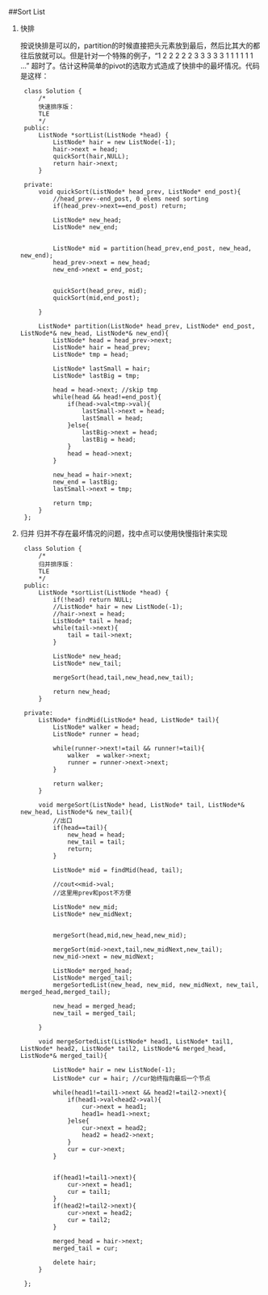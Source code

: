 ##Sort List    

1. 快排
	
	按说快排是可以的，partition的时候直接把头元素放到最后，然后比其大的都往后放就可以。但是针对一个特殊的例子，“1 2 2 2 2 2 3 3 3 3 3 1 1 1 1 1 1 ...” 超时了。估计这种简单的pivot的选取方式造成了快排中的最坏情况。代码是这样：

		class Solution {
		    /*
		    快速排序版：
		    TLE
		    */
		public:
		    ListNode *sortList(ListNode *head) {
		        ListNode* hair = new ListNode(-1);
		        hair->next = head;
		        quickSort(hair,NULL);
		        return hair->next;
		    }
		    
		private:
		    void quickSort(ListNode* head_prev, ListNode* end_post){
		        //head_prev--end_post, 0 elems need sorting
		        if(head_prev->next==end_post) return;
		        
		        ListNode* new_head;
		        ListNode* new_end;
		        
		        
		        ListNode* mid = partition(head_prev,end_post, new_head, new_end);
		        head_prev->next = new_head;
		        new_end->next = end_post;
		        
		        
		        quickSort(head_prev, mid);
		        quickSort(mid,end_post);
		        
		    }
		    
		    ListNode* partition(ListNode* head_prev, ListNode* end_post, ListNode*& new_head, ListNode*& new_end){
		        ListNode* head = head_prev->next;
		        ListNode* hair = head_prev;
		        ListNode* tmp = head;
		        
		        ListNode* lastSmall = hair;
		        ListNode* lastBig = tmp;
		        
		        head = head->next; //skip tmp
		        while(head && head!=end_post){
		            if(head->val<tmp->val){
		                lastSmall->next = head;
		                lastSmall = head;
		            }else{
		                lastBig->next = head;
		                lastBig = head;
		            }
		            head = head->next;
		        }
		        
		        new_head = hair->next;
		        new_end = lastBig;
		        lastSmall->next = tmp;
		        
		        return tmp;
		    }
		};


2. 归并
	归并不存在最坏情况的问题，找中点可以使用快慢指针来实现

		class Solution {
		    /*
		    归并排序版：
		    TLE
		    */
		public:
		    ListNode *sortList(ListNode *head) {
		        if(!head) return NULL;
		        //ListNode* hair = new ListNode(-1);
		        //hair->next = head;
		        ListNode* tail = head;
		        while(tail->next){
		            tail = tail->next;
		        }
		        
		        ListNode* new_head;
		        ListNode* new_tail;

		        mergeSort(head,tail,new_head,new_tail);
		        
		        return new_head;
		    }
		    
		private:
		    ListNode* findMid(ListNode* head, ListNode* tail){
		        ListNode* walker = head;
		        ListNode* runner = head;
		        
		        while(runner->next!=tail && runner!=tail){
		            walker  = walker->next;
		            runner = runner->next->next;
		        }
		        
		        return walker;
		    }
		    
		    void mergeSort(ListNode* head, ListNode* tail, ListNode*& new_head, ListNode*& new_tail){
		        //出口
		        if(head==tail){
		            new_head = head;
		            new_tail = tail;
		            return;
		        }
		        
		        ListNode* mid = findMid(head, tail);
		        
		        //cout<<mid->val;
		        //这里用prev和post不方便
		        
		        ListNode* new_mid;
		        ListNode* new_midNext;
		        

		        mergeSort(head,mid,new_head,new_mid);

		        mergeSort(mid->next,tail,new_midNext,new_tail);
		        new_mid->next = new_midNext;
		        
		        ListNode* merged_head;
		        ListNode* merged_tail;
		        mergeSortedList(new_head, new_mid, new_midNext, new_tail, merged_head,merged_tail);

		        new_head = merged_head;
		        new_tail = merged_tail;

		    }
		    
		    void mergeSortedList(ListNode* head1, ListNode* tail1, ListNode* head2, ListNode* tail2, ListNode*& merged_head, ListNode*& merged_tail){
		        
		        ListNode* hair = new ListNode(-1);
		        ListNode* cur = hair; //cur始终指向最后一个节点
		        
		        while(head1!=tail1->next && head2!=tail2->next){
		            if(head1->val<head2->val){
		                cur->next = head1;
		                head1= head1->next;
		            }else{
		                cur->next = head2;
		                head2 = head2->next;
		            }
		            cur = cur->next;
		        }


		        if(head1!=tail1->next){
		            cur->next = head1;
		            cur = tail1;
		        }
		        if(head2!=tail2->next){
		            cur->next = head2;
		            cur = tail2;
		        }

		        merged_head = hair->next;
		        merged_tail = cur;

		        delete hair;
		    }

		};

